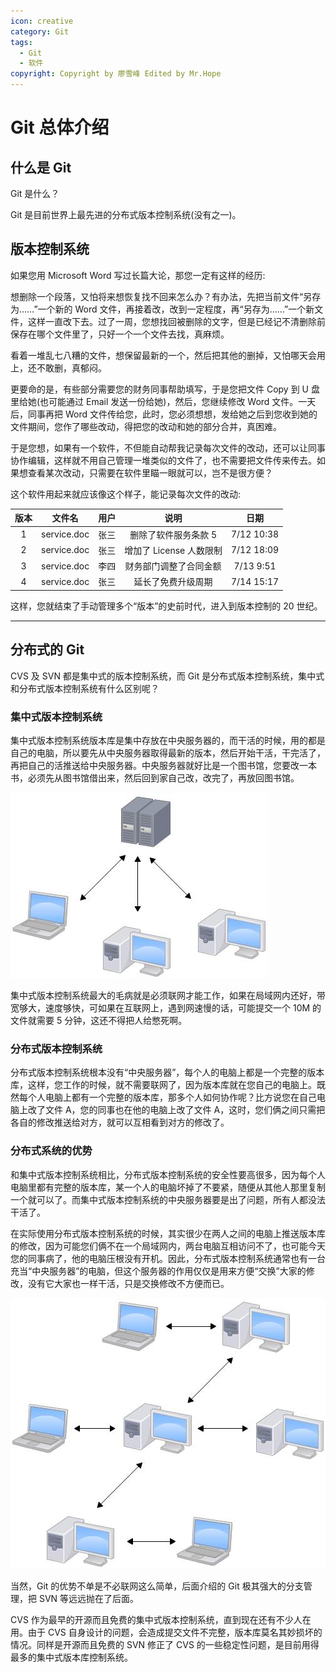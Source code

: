 ```yaml
---
icon: creative
category: Git
tags:
  - Git
  - 软件
copyright: Copyright by 廖雪峰 Edited by Mr.Hope
---
```


# Git 总体介绍

## 什么是 Git

Git 是什么？

Git 是目前世界上最先进的分布式版本控制系统(没有之一)。

## 版本控制系统

如果您用 Microsoft Word 写过长篇大论，那您一定有这样的经历:

想删除一个段落，又怕将来想恢复找不回来怎么办？有办法，先把当前文件“另存为……”一个新的 Word 文件，再接着改，改到一定程度，再“另存为……”一个新文件，这样一直改下去。过了一周，您想找回被删除的文字，但是已经记不清删除前保存在哪个文件里了，只好一个一个文件去找，真麻烦。

看着一堆乱七八糟的文件，想保留最新的一个，然后把其他的删掉，又怕哪天会用上，还不敢删，真郁闷。

更要命的是，有些部分需要您的财务同事帮助填写，于是您把文件 Copy 到 U 盘里给她(也可能通过 Email 发送一份给她)，然后，您继续修改 Word 文件。一天后，同事再把 Word 文件传给您，此时，您必须想想，发给她之后到您收到她的文件期间，您作了哪些改动，得把您的改动和她的部分合并，真困难。

于是您想，如果有一个软件，不但能自动帮我记录每次文件的改动，还可以让同事协作编辑，这样就不用自己管理一堆类似的文件了，也不需要把文件传来传去。如果想查看某次改动，只需要在软件里瞄一眼就可以，岂不是很方便？

这个软件用起来就应该像这个样子，能记录每次文件的改动:

| 版本 |   文件名    | 用户 |          说明           |    日期    |
| :--: | :---------: | :--: | :---------------------: | :--------: |
|  1   | service.doc | 张三 |  删除了软件服务条款 5   | 7/12 10:38 |
|  2   | service.doc | 张三 | 增加了 License 人数限制 | 7/12 18:09 |
|  3   | service.doc | 李四 | 财务部门调整了合同金额  | 7/13 9:51  |
|  4   | service.doc | 张三 |   延长了免费升级周期    | 7/14 15:17 |

这样，您就结束了手动管理多个“版本”的史前时代，进入到版本控制的 20 世纪。

---

## 分布式的 Git

CVS 及 SVN 都是集中式的版本控制系统，而 Git 是分布式版本控制系统，集中式和分布式版本控制系统有什么区别呢？

### 集中式版本控制系统

集中式版本控制系统版本库是集中存放在中央服务器的，而干活的时候，用的都是自己的电脑，所以要先从中央服务器取得最新的版本，然后开始干活，干完活了，再把自己的活推送给中央服务器。中央服务器就好比是一个图书馆，您要改一本书，必须先从图书馆借出来，然后回到家自己改，改完了，再放回图书馆。

![Git示例图](./assets/intro.jpg)

集中式版本控制系统最大的毛病就是必须联网才能工作，如果在局域网内还好，带宽够大，速度够快，可如果在互联网上，遇到网速慢的话，可能提交一个 10M 的文件就需要 5 分钟，这还不得把人给憋死啊。

### 分布式版本控制系统

分布式版本控制系统根本没有“中央服务器”，每个人的电脑上都是一个完整的版本库，这样，您工作的时候，就不需要联网了，因为版本库就在您自己的电脑上。既然每个人电脑上都有一个完整的版本库，那多个人如何协作呢？比方说您在自己电脑上改了文件 A，您的同事也在他的电脑上改了文件 A，这时，您们俩之间只需把各自的修改推送给对方，就可以互相看到对方的修改了。

### 分布式系统的优势

和集中式版本控制系统相比，分布式版本控制系统的安全性要高很多，因为每个人电脑里都有完整的版本库，某一个人的电脑坏掉了不要紧，随便从其他人那里复制一个就可以了。而集中式版本控制系统的中央服务器要是出了问题，所有人都没法干活了。

在实际使用分布式版本控制系统的时候，其实很少在两人之间的电脑上推送版本库的修改，因为可能您们俩不在一个局域网内，两台电脑互相访问不了，也可能今天您的同事病了，他的电脑压根没有开机。因此，分布式版本控制系统通常也有一台充当“中央服务器”的电脑，但这个服务器的作用仅仅是用来方便“交换”大家的修改，没有它大家也一样干活，只是交换修改不方便而已。

![git优势](./assets/advantage.jpg)

当然，Git 的优势不单是不必联网这么简单，后面介绍的 Git 极其强大的分支管理，把 SVN 等远远抛在了后面。

CVS 作为最早的开源而且免费的集中式版本控制系统，直到现在还有不少人在用。由于 CVS 自身设计的问题，会造成提交文件不完整，版本库莫名其妙损坏的情况。同样是开源而且免费的 SVN 修正了 CVS 的一些稳定性问题，是目前用得最多的集中式版本库控制系统。
